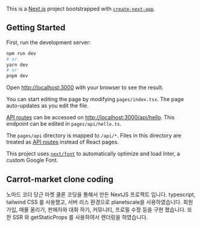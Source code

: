 This is a [Next.js](https://nextjs.org/) project bootstrapped with [`create-next-app`](https://github.com/vercel/next.js/tree/canary/packages/create-next-app).

## Getting Started

First, run the development server:

```bash
npm run dev
# or
yarn dev
# or
pnpm dev
```

Open [http://localhost:3000](http://localhost:3000) with your browser to see the result.

You can start editing the page by modifying `pages/index.tsx`. The page auto-updates as you edit the file.

[API routes](https://nextjs.org/docs/api-routes/introduction) can be accessed on [http://localhost:3000/api/hello](http://localhost:3000/api/hello). This endpoint can be edited in `pages/api/hello.ts`.

The `pages/api` directory is mapped to `/api/*`. Files in this directory are treated as [API routes](https://nextjs.org/docs/api-routes/introduction) instead of React pages.

This project uses [`next/font`](https://nextjs.org/docs/basic-features/font-optimization) to automatically optimize and load Inter, a custom Google Font.

## Carrot-market clone coding
노마드 코더 당근 마켓 클론 코딩을 통해서 만든 NextJS 프로젝트 입니다.
typescript, tailwind CSS 를 사용했고, 서버 리스 환경으로 planetscale을 사용하였습니다.
회원가입, 매물 올리기, 판매자와 대화 하기, 커뮤니티, 프로필 수정 등을 구현 했습니다.
또한 SSR 와 getStaticProps 를 사용하여서 렌더링을 하였습니다.
